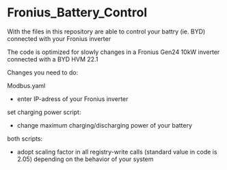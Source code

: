 # Fronius_Battery_Control
With the files in this repository are able to control your battry (ie. BYD) connected with your Fronius inverter

The code is optimized for slowly changes in a Fronius Gen24 10kW inverter connected with a BYD HVM 22.1

Changes you need to do:

Modbus.yaml
* enter IP-adress of your Fronius inverter

set charging power script:
* change maximum charging/discharging power of your battery

both scripts:
* adopt scaling factor in all registry-write calls (standard value in code is 2.05) depending on the behavior of your system

